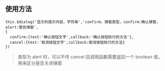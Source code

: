 ## 使用方法

```
this.$dialog('显示的提示内容，字符串','confirm，弹窗类型，confirm:确认弹窗，alert:警告弹窗',
{
  confirm:{text:'确认按钮文字',callback:'确认按钮执行的方法'},
  cancel:{text:'取消按钮文字',callback:取消按钮执行的方法}
})
```

> 类型为 alert 时，可以不传 cancel 回调用函数需要返回一个 boolean 值，用来区分是否关闭弹窗
